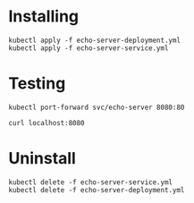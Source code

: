 # Installing

```
kubectl apply -f echo-server-deployment.yml
kubectl apply -f echo-server-service.yml
```

# Testing

```
kubectl port-forward svc/echo-server 8080:80
```

```
curl localhost:8080
```

# Uninstall

```
kubectl delete -f echo-server-service.yml
kubectl delete -f echo-server-deployment.yml
```
